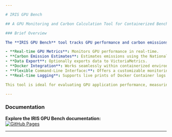 ```yaml
---

# IRIS GPU Bench

## A GPU Monitoring and Carbon Calculation Tool for Containerized Benchmarks

### Brief Overview

The **IRIS GPU Bench** tool tracks GPU performance and carbon emissions during benchmarks. It provides:

- **Real-time GPU Metrics**: Monitors GPU performance in real-time.
- **Carbon Emission Estimates**: Estimates emissions using the National Grid ESO API.
- **Data Export**: Optionally exports data to VictoriaMetrics.
- **Docker Integration**: Works seamlessly within containerized environments.
- **Flexible Command-Line Interface:**: Offers a customizable monitoring process with a variety of command-line arguments.
- **Real-time Logging**: Supports live prints of Docker Container logs.

This tool is ideal for evaluating GPU application performance, measuring environmental impact, and optimizing GPU performance.

---
```


### Documentation

**Explore the IRIS GPU Bench documentation:**  
[![GitHub Pages](https://img.shields.io/badge/Docs-GitHub%20Pages-blue)](https://bryceshirley.github.io/iris-gpubench/)

---


